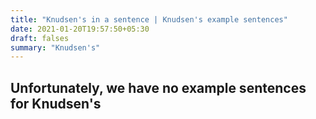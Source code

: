 ```yaml
---
title: "Knudsen's in a sentence | Knudsen's example sentences"
date: 2021-01-20T19:57:50+05:30
draft: falses
summary: "Knudsen's"
---
```

## Unfortunately, we have no example sentences for Knudsen's                 
